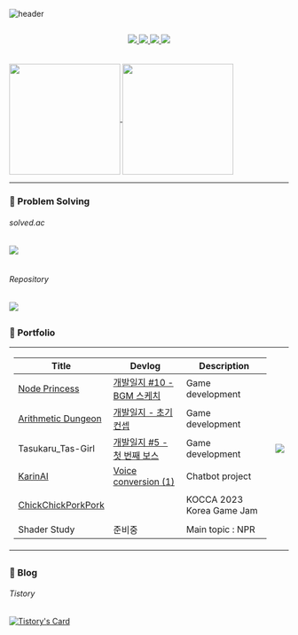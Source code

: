 ![header](https://capsule-render.vercel.app/api?type=waving&text=OuO&fontColor=FFFFFF&color=C5715D&fontSize=50&animation=fadeIn)

##

<div align="center">
  
<a href="https://www.youtube.com/@cherryrainOwO">
  <img src="https://img.shields.io/badge/YOUTUBE-373F51?style=for-the-badge&logo=youtube&logoColor=FF0000"/>
</a>
<a href="https://cherryrain.tistory.com/">
  <img src="https://img.shields.io/badge/Tistory-373F51?style=for-the-badge&logo=Tistory&logoColor=white"/>
</a>
<a href="https://cherryrain.itch.io/">
  <img src="https://img.shields.io/badge/itch.io-373F51?style=for-the-badge&logo=itchdotio&logoColor=FA5C5C"/>
</a>
<a href="https://indie.onstove.com/ko/games/2128">
  <img src="https://img.shields.io/badge/Stove Indie-373F51?style=for-the-badge&logo=stove&logoColor=FA5C5C"/>
</a>

</div>

</br>
</br>

<a href="https://github.com/cherryrainOuO/github-readme-stats">
  <img height=200 align="center" src="https://github-readme-stats.vercel.app/api?username=cherryrainOuO&show_icons=true&theme=calm&rank_icon=github" />
</a>
<a href="https://github.com/cherryrainOuO/convoychat">
  <img height=200 align="center" src="https://github-readme-stats.vercel.app/api/top-langs?username=cherryrainOuO&layout=donut&langs_count=8&card_width=320&theme=calm" />
</a>


* * *

### :green_book: Problem Solving

###### solved.ac
<a href="https://solved.ac/choriv1763">
  <img align="center" src="http://mazassumnida.wtf/api/v2/generate_badge?boj=choriv1763" />
</a>

</br>
</br>

###### Repository
<a href="https://github.com/cherryrainOuO/BOJ">
  <img align="center" src="https://github-readme-stats.vercel.app/api/pin/?username=cherryrainOuO&repo=BOJ&show_owner=true&theme=calm" />
</a>

##

### :page_facing_up: Portfolio

<table>
  <tr>
    <td>
      
|Title|Devlog|Description|
|---|---|---|
|[Node Princess](https://cherryrain.tistory.com/49)|[개발일지 #10 - BGM 스케치](https://cherryrain.tistory.com/47)|Game development|
|[Arithmetic Dungeon](https://cherryrain.tistory.com/51)|[개발일지 - 초기 컨셉](https://cherryrain.tistory.com/50)|Game development|
|Tasukaru_Tas-Girl|[개발일지 #5 - 첫 번째 보스](https://cherryrain.tistory.com/56)|Game development|
|[KarinAI](https://cherryrain.tistory.com/95)|[Voice conversion (1)](https://cherryrain.tistory.com/86)|Chatbot project|
||||
|[ChickChickPorkPork](https://www.kocca.kr/seriousgame/gameinfo/info.do?gameTp=7&gameNo=56)||KOCCA 2023 Korea Game Jam|
||||
|Shader Study|준비중|Main topic : NPR|

  </td>
    <td>
    <img src="https://github.com/cherryrainOuO/cherryRainOuO/assets/117277361/12b2bb10-f529-4ff6-90a7-92590ca21ea0">
    </td>
  </tr>
</table>



##

### :white_square_button: Blog

###### Tistory
[![Tistory's Card](https://github-readme-tistory-card.vercel.app/api?name=cherryrain&postId=&theme=kakao)](https://cherryrain.tistory.com/)

